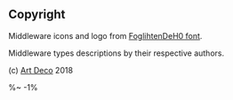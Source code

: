 ## Copyright

Middleware icons and logo from [FoglihtenDeH0 font](https://www.1001fonts.com/foglihtendeh0-font.html).

Middleware types descriptions by their respective authors.

(c) [Art Deco][1] 2018

[1]: https://artdeco.bz

%~ -1%